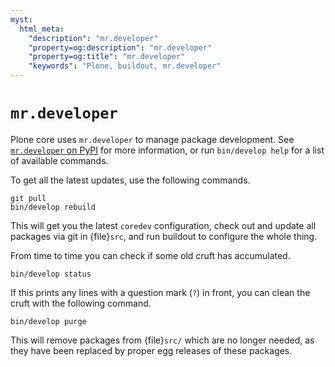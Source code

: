 ```yaml
---
myst:
  html_meta:
    "description": "mr.developer"
    "property=og:description": "mr.developer"
    "property=og:title": "mr.developer"
    "keywords": "Plone, buildout, mr.developer"
---
```


# `mr.developer`

Plone core uses `mr.developer` to manage package development.
See [`mr.developer` on PyPI](https://pypi.org/project/mr.developer/) for more information, or run `bin/develop help` for a list of available commands.

To get all the latest updates, use the following commands.

```shell
git pull
bin/develop rebuild
```

This will get you the latest `coredev` configuration, check out and update all packages via git in {file}`src`, and run buildout to configure the whole thing.

From time to time you can check if some old cruft has accumulated.

```shell
bin/develop status
```

If this prints any lines with a question mark (`?`) in front, you can clean the cruft with the following command.

```shell
bin/develop purge
```

This will remove packages from {file}`src/` which are no longer needed, as they have been replaced by proper egg releases of these packages.
